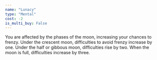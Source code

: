 ```yaml
---
name: "Lunacy"
type: "Mental"
cost: -2
is_multi_buy: False
---
```


You are affected by the phases of the moon, increasing your chances to frenzy. Under the crescent moon, difficulties to avoid frenzy increase by one. Under the half or gibbous moon, difficulties rise by two. When the moon is full, difficulties increase by three.
